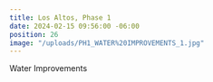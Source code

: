 ```yaml
---
title: Los Altos, Phase 1
date: 2024-02-15 09:56:00 -06:00
position: 26
image: "/uploads/PH1_WATER%20IMPROVEMENTS_1.jpg"
---
```


Water Improvements